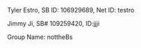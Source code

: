 Tyler Estro, SB ID: 106929689, Net ID: testro

Jimmy Ji, SB# 109259420, ID:jjji

Group Name: nottheBs